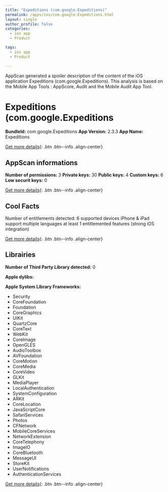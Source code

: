 ```yaml
---
title: "Expeditions (com.google.Expeditions)"
permalink: /apps/ios/com.google.Expeditions.html
layout: single
author_profile: false
categories: 
  - ios app 
  - Product 

tags: 
  - ios app 
  - Product 

---
```

AppScan generated a spoiler description of the content of the iOS application Expeditions (com.google.Expeditions). This analysis is based on the Mobile App Tools : AppScore, Audit and the Mobile Audit App Tool.

# Expeditions (com.google.Expeditions

**BundleId:** com.google.Expeditions
**App Version:** 2.3.3
**App Name:** Expeditions


[Get more details](/pricing.html){: .btn .btn--info .align-center}  
  
## AppScan informations 

**Number of permissions:** 3
**Private keys:** 30
**Public keys:** 4
**Custom keys:** 6
**Low securit keys:** 0
  
[Get more details](/pricing.html){: .btn .btn--info .align-center}

## Cool Facts

Number of entitlements detected: 6
supported devices iPhone & iPad
support multiple languages
at least 1 entitlemented features (strong iOS integration)
  
[Get more details](/pricing.html){: .btn .btn--info .align-center}

## Librairies 
**Number of Third Party Library detected:** 0

**Apple dylibs:**


**Apple System Library Frameworks:**
- Security
- CoreFoundation
- Foundation
- CoreGraphics
- UIKit
- QuartzCore
- CoreText
- WebKit
- CoreImage
- OpenGLES
- AudioToolbox
- AVFoundation
- CoreMotion
- CoreMedia
- CoreVideo
- GLKit
- MediaPlayer
- LocalAuthentication
- SystemConfiguration
- ARKit
- CoreLocation
- JavaScriptCore
- SafariServices
- Photos
- CFNetwork
- MobileCoreServices
- NetworkExtension
- CoreTelephony
- ImageIO
- CoreBluetooth
- MessageUI
- StoreKit
- UserNotifications
- AuthenticationServices


  
[Get more details](/pricing.html){: .btn .btn--info .align-center}

